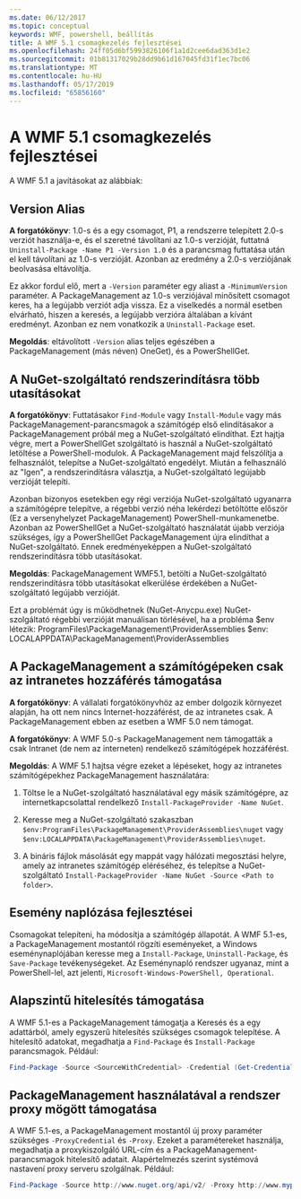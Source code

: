 ```yaml
---
ms.date: 06/12/2017
ms.topic: conceptual
keywords: WMF, powershell, beállítás
title: A WMF 5.1 csomagkezelés fejlesztései
ms.openlocfilehash: 24ff05d6bf5993826106f1a1d2cee6dad363d1e2
ms.sourcegitcommit: 01b81317029b28dd9b61d167045fd31f1ec7bc06
ms.translationtype: MT
ms.contentlocale: hu-HU
ms.lasthandoff: 05/17/2019
ms.locfileid: "65856160"
---
```

# <a name="improvements-to-package-management-in-wmf-51"></a>A WMF 5.1 csomagkezelés fejlesztései

A WMF 5.1 a javításokat az alábbiak:

## <a name="version-alias"></a>Version Alias

**A forgatókönyv**: 1.0-s és a egy csomagot, P1, a rendszerre telepített 2.0-s verziót használja-e, és el szeretné távolítani az 1.0-s verzióját, futtatná `Uninstall-Package -Name P1 -Version 1.0` és a parancsmag futtatása után el kell távolítani az 1.0-s verzióját. Azonban az eredmény a 2.0-s verziójának beolvasása eltávolítja.

Ez akkor fordul elő, mert a `-Version` paraméter egy aliast a `-MinimumVersion` paraméter. A PackageManagement az 1.0-s verziójával minősített csomagot keres, ha a legújabb verziót adja vissza. Ez a viselkedés a normál esetben elvárható, hiszen a keresés, a legújabb verzióra általában a kívánt eredményt. Azonban ez nem vonatkozik a `Uninstall-Package` eset.

**Megoldás**: eltávolított `-Version` alias teljes egészében a PackageManagement (más néven) OneGet), és a PowerShellGet.

## <a name="multiple-prompts-for-bootstrapping-the-nuget-provider"></a>A NuGet-szolgáltató rendszerindításra több utasításokat

**A forgatókönyv**: Futtatásakor `Find-Module` vagy `Install-Module` vagy más PackageManagement-parancsmagok a számítógép első elindításakor a PackageManagement próbál meg a NuGet-szolgáltató elindíthat. Ezt hajtja végre, mert a PowerShellGet szolgáltató is használ a NuGet-szolgáltató letöltése a PowerShell-modulok.
A PackageManagement majd felszólítja a felhasználót, telepítse a NuGet-szolgáltató engedélyt. Miután a felhasználó az "Igen", a rendszerindításra választja, a NuGet-szolgáltató legújabb verzióját telepíti.

Azonban bizonyos esetekben egy régi verziója NuGet-szolgáltató ugyanarra a számítógépre telepítve, a régebbi verzió néha lekérdezi betöltötte először (Ez a versenyhelyzet PackageManagement) PowerShell-munkamenetbe. Azonban az PowerShellGet a NuGet-szolgáltató használatát újabb verziója szükséges, így a PowerShellGet PackageManagement újra elindíthat a NuGet-szolgáltató.
Ennek eredményeképpen a NuGet-szolgáltató rendszerindításra több utasításokat.

**Megoldás**: PackageManagement WMF5.1, betölti a NuGet-szolgáltató rendszerindításra több utasításokat elkerülése érdekében a NuGet-szolgáltató legújabb verzióját.

Ezt a problémát úgy is működhetnek (NuGet-Anycpu.exe) NuGet-szolgáltató régebbi verzióját manuálisan törlésével, ha a probléma $env létezik: ProgramFiles\PackageManagement\ProviderAssemblies $env: LOCALAPPDATA\PackageManagement\ProviderAssemblies

## <a name="support-for-packagemanagement-on-computers-with-intranet-access-only"></a>A PackageManagement a számítógépeken csak az intranetes hozzáférés támogatása

**A forgatókönyv**: A vállalati forgatókönyvhöz az ember dolgozik környezet alapján, ha ott nem nincs Internet-hozzáférést, de az intranetes csak. A PackageManagement ebben az esetben a WMF 5.0 nem támogat.

**A forgatókönyv**: A WMF 5.0-s PackageManagement nem támogatták a csak Intranet (de nem az interneten) rendelkező számítógépek hozzáférést.

**Megoldás**: A WMF 5.1 hajtsa végre ezeket a lépéseket, hogy az intranetes számítógépekhez PackageManagement használatára:

1. Töltse le a NuGet-szolgáltató használatával egy másik számítógépre, az internetkapcsolattal rendelkező `Install-PackageProvider -Name NuGet`.

2. Keresse meg a NuGet-szolgáltató szakaszban `$env:ProgramFiles\PackageManagement\ProviderAssemblies\nuget` vagy `$env:LOCALAPPDATA\PackageManagement\ProviderAssemblies\nuget`.

3. A bináris fájlok másolását egy mappát vagy hálózati megosztási helyre, amely az intranetes számítógép eléréséhez, és telepítse a NuGet-szolgáltató `Install-PackageProvider -Name NuGet -Source <Path to folder>`.


## <a name="event-logging-improvements"></a>Esemény naplózása fejlesztései

Csomagokat telepíteni, ha módosítja a számítógép állapotát. A WMF 5.1-es, a PackageManagement mostantól rögzíti eseményeket, a Windows eseménynaplójában keresse meg a `Install-Package`, `Uninstall-Package`, és `Save-Package` tevékenységeket. Az Eseménynapló rendszer ugyanaz, mint a PowerShell-lel, azt jelenti, `Microsoft-Windows-PowerShell, Operational`.

## <a name="support-for-basic-authentication"></a>Alapszintű hitelesítés támogatása

A WMF 5.1-es a PackageManagement támogatja a Keresés és a egy adattárból, amely egyszerű hitelesítés szükséges csomagok telepítése. A hitelesítő adatokat, megadhatja a `Find-Package` és `Install-Package` parancsmagok. Például:

```powershell
Find-Package -Source <SourceWithCredential> -Credential (Get-Credential)
```

## <a name="support-for-using-packagemanagement-behind-a-proxy"></a>PackageManagement használatával a rendszer proxy mögött támogatása

A WMF 5.1-es, a PackageManagement mostantól új proxy paraméter szükséges `-ProxyCredential` és `-Proxy`. Ezeket a paramétereket használja, megadhatja a proxykiszolgáló URL-cím és a PackageManagement-parancsmagok hitelesítő adatait. Alapértelmezés szerint systémová nastavení proxy serveru szolgálnak. Például:

```powershell
Find-Package -Source http://www.nuget.org/api/v2/ -Proxy http://www.myproxyserver.com -ProxyCredential (Get-Credential)
```
